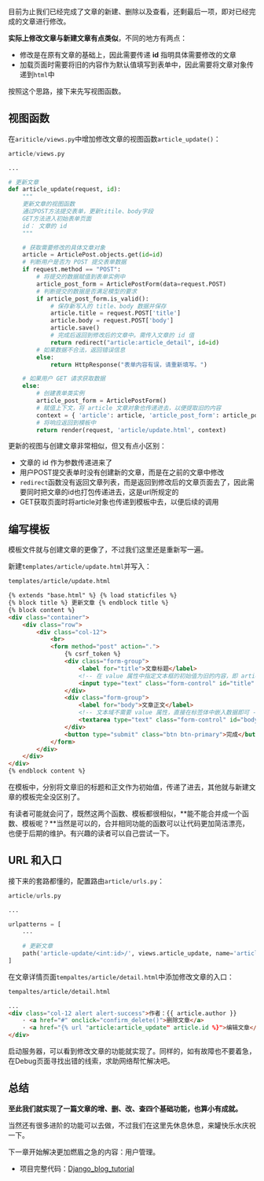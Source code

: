 目前为止我们已经完成了文章的新建、删除以及查看，还剩最后一项，即对已经完成的文章进行修改。

**实际上修改文章与新建文章有点类似**，不同的地方有两点：

- 修改是在原有文章的基础上，因此需要传递 **id** 指明具体需要修改的文章
- 加载页面时需要将旧的内容作为默认值填写到表单中，因此需要将文章对象传递到`html`中

按照这个思路，接下来先写视图函数。

## 视图函数

在`ariticle/views.py`中增加修改文章的视图函数`article_update()`：

```python
article/views.py

...

# 更新文章
def article_update(request, id):
    """
    更新文章的视图函数
    通过POST方法提交表单，更新titile、body字段
    GET方法进入初始表单页面
    id： 文章的 id
    """

    # 获取需要修改的具体文章对象
    article = ArticlePost.objects.get(id=id)
    # 判断用户是否为 POST 提交表单数据
    if request.method == "POST":
        # 将提交的数据赋值到表单实例中
        article_post_form = ArticlePostForm(data=request.POST)
        # 判断提交的数据是否满足模型的要求
        if article_post_form.is_valid():
            # 保存新写入的 title、body 数据并保存
            article.title = request.POST['title']
            article.body = request.POST['body']
            article.save()
            # 完成后返回到修改后的文章中。需传入文章的 id 值
            return redirect("article:article_detail", id=id)
        # 如果数据不合法，返回错误信息
        else:
            return HttpResponse("表单内容有误，请重新填写。")

    # 如果用户 GET 请求获取数据
    else:
        # 创建表单类实例
        article_post_form = ArticlePostForm()
        # 赋值上下文，将 article 文章对象也传递进去，以便提取旧的内容
        context = { 'article': article, 'article_post_form': article_post_form }
        # 将响应返回到模板中
        return render(request, 'article/update.html', context)
```

更新的视图与创建文章非常相似，但又有点小区别：

- 文章的 id 作为参数传递进来了
- 用户POST提交表单时没有创建新的文章，而是在之前的文章中修改
- `redirect`函数没有返回文章列表，而是返回到修改后的文章页面去了，因此需要同时把文章的id也打包传递进去，这是url所规定的
- GET获取页面时将article对象也传递到模板中去，以便后续的调用

## 编写模板

模板文件就与创建文章的更像了，不过我们这里还是重新写一遍。

新建`templates/article/update.html`并写入：

```html
templates/article/update.html

{% extends "base.html" %} {% load staticfiles %}
{% block title %} 更新文章 {% endblock title %}
{% block content %}
<div class="container">
    <div class="row">
        <div class="col-12">
            <br>
            <form method="post" action=".">
                {% csrf_token %}
                <div class="form-group">
                    <label for="title">文章标题</label>
                    <!-- 在 value 属性中指定文本框的初始值为旧的内容，即 article 对象中的 title 字段 -->
                    <input type="text" class="form-control" id="title" name="title" value="{{ article.title }}">
                </div>
                <div class="form-group">
                    <label for="body">文章正文</label>
                    <!-- 文本域不需要 value 属性，直接在标签体中嵌入数据即可 -->
                    <textarea type="text" class="form-control" id="body" name="body" rows="12">{{ article.body }}</textarea>
                </div>
                <button type="submit" class="btn btn-primary">完成</button>
            </form>
        </div>
    </div>
</div>
{% endblock content %}
```

在模板中，分别将文章旧的标题和正文作为初始值，传递了进去，其他就与新建文章的模板完全没区别了。

有读者可能就会问了，既然这两个函数、模板都很相似，**能不能合并成一个函数、模板呢？**当然是可以的，合并相同功能的函数可以让代码更加简洁漂亮，也便于后期的维护。有兴趣的读者可以自己尝试一下。

## URL 和入口

接下来的套路都懂的，配置路由`article/urls.py`：

```python
article/urls.py

...

urlpatterns = [
    ...
    
    # 更新文章
    path('article-update/<int:id>/', views.article_update, name='article_update'),
]
```

在文章详情页面`tempaltes/article/detail.html`中添加修改文章的入口：

```html
tempaltes/article/detail.html

...
<div class="col-12 alert alert-success">作者：{{ article.author }}
    · <a href="#" onclick="confirm_delete()">删除文章</a>
    · <a href="{% url "article:article_update" article.id %}">编辑文章</a>
</div>
```

启动服务器，可以看到修改文章的功能就实现了。同样的，如有故障也不要着急，在Debug页面寻找出错的线索，求助网络帮忙解决吧。

## 总结

**至此我们就实现了一篇文章的增、删、改、查四个基础功能，也算小有成就。**

当然还有很多进阶的功能可以去做，不过我们在这里先休息休息，来罐快乐水庆祝一下。

下一章开始解决更加燃眉之急的内容：用户管理。

- 项目完整代码：[Django_blog_tutorial](https://github.com/stacklens/django_blog_tutorial)


